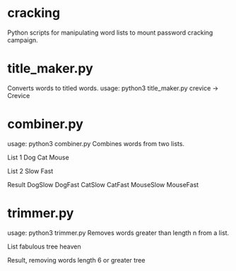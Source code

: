 # cracking
Python scripts for manipulating word lists to mount password cracking campaign.

# title_maker.py
Converts words to titled words.
usage: python3 title_maker.py <file>
crevice -> Crevice

# combiner.py
usage: python3 combiner.py <file1> <file2>
Combines words from two lists.

List 1
Dog
Cat
Mouse

List 2
Slow
Fast

Result
DogSlow
DogFast
CatSlow
CatFast
MouseSlow
MouseFast

# trimmer.py
usage: python3 trimmer.py <file> <n>
Removes words greater than length n from a list.

List
fabulous
tree
heaven

Result, removing words length 6 or greater
tree
